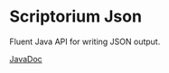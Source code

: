 # Scriptorium Json
Fluent Java API for writing JSON output.

[JavaDoc](https://scriptorium.codecastle.io/apidocs/scriptorium-json/1.0)
